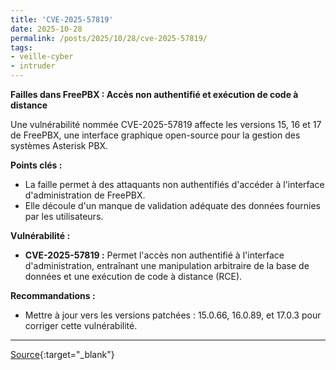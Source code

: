 ```yaml
---
title: 'CVE-2025-57819'
date: 2025-10-28
permalink: /posts/2025/10/28/cve-2025-57819/
tags:
- veille-cyber
- intruder
---
```

**Failles dans FreePBX : Accès non authentifié et exécution de code à distance**

Une vulnérabilité nommée CVE-2025-57819 affecte les versions 15, 16 et 17 de FreePBX, une interface graphique open-source pour la gestion des systèmes Asterisk PBX.

**Points clés :**

*   La faille permet à des attaquants non authentifiés d'accéder à l'interface d'administration de FreePBX.
*   Elle découle d'un manque de validation adéquate des données fournies par les utilisateurs.

**Vulnérabilité :**

*   **CVE-2025-57819 :** Permet l'accès non authentifié à l'interface d'administration, entraînant une manipulation arbitraire de la base de données et une exécution de code à distance (RCE).

**Recommandations :**

*   Mettre à jour vers les versions patchées : 15.0.66, 16.0.89, et 17.0.3 pour corriger cette vulnérabilité.

---
[Source](https://cvemon.intruder.io/cves/CVE-2025-57819){:target="_blank"}
